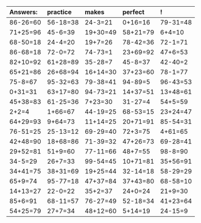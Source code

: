 | Answers: | practice | makes | perfect | ! |
| :--- | :--- | :--- | :--- | :--- |
| 86-26=60 | 56-18=38 | 24-3=21 | 0+16=16 | 79-31=48 | 
| 71+25=96 | 45-6=39 | 19+30=49 | 58+21=79 | 6+4=10 | 
| 68-50=18 | 24-4=20 | 19+7=26 | 78-42=36 | 72-1=71 | 
| 86-68=18 | 72-0=72 | 74-73=1 | 23+69=92 | 47+6=53 | 
| 82+10=92 | 61+28=89 | 35-28=7 | 45-8=37 | 42-40=2 | 
| 65+21=86 | 26+68=94 | 16+14=30 | 37+23=60 | 78-1=77 | 
| 75-8=67 | 95-32=63 | 79-38=41 | 94-89=5 | 96-43=53 | 
| 0+31=31 | 63+17=80 | 94-73=21 | 14+37=51 | 13+48=61 | 
| 45+38=83 | 61-25=36 | 7+23=30 | 31-27=4 | 54+5=59 | 
| 2+2=4 | 1+66=67 | 44-19=25 | 68-53=15 | 23+24=47 | 
| 64+29=93 | 9+64=73 | 11+14=25 | 20+71=91 | 85-54=31 | 
| 76-51=25 | 25-13=12 | 69-29=40 | 72+3=75 | 4+61=65 | 
| 42+48=90 | 18+68=86 | 71-39=32 | 47+26=73 | 69-28=41 | 
| 29+52=81 | 51+9=60 | 77-11=66 | 48+7=55 | 98-8=90 | 
| 34-5=29 | 26+7=33 | 99-54=45 | 10+71=81 | 35+56=91 | 
| 34+41=75 | 38+31=69 | 19+25=44 | 32-14=18 | 58-29=29 | 
| 65+9=74 | 95-77=18 | 47+37=84 | 37+43=80 | 68-58=10 | 
| 14+13=27 | 22-0=22 | 35+2=37 | 24+0=24 | 21+9=30 | 
| 85+6=91 | 68-11=57 | 76-27=49 | 52-18=34 | 41+23=64 | 
| 54+25=79 | 27+7=34 | 48+12=60 | 5+14=19 | 24-15=9 | 
